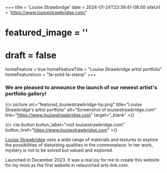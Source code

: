 +++
title = 'Louise Strawbridge'
date = 2024-01-24T23:39:41-08:00
siteUrl = 'https://www.louisestrawbridge.com/'
# featured_image = ''
# draft = false
homeFeature = true
homeFeatureTitle = "Louise Strawbridge artist portfolio"
homeFeatureIcon = "fa-solid fa-stamp"
+++

### We are pleased to announce the launch of our newest artist's portfolio gallery!

{{< picture src="featured_louisestrawbridge-hp.png" title="Louise Strawbridge's artist portfolio" alt="Screenshot of louisestrawbridge.com" link="https://www.louisestrawbridge.com" target="_blank" >}}

{{< cta-button button_label="visit louisestrawbridge.com" button_href="https://www.louisestrawbridge.com" >}}
<!--more-->

[Louise Strawbridge](https://www.louisestrawbridge.com) uses a wide range of materials and textures to explore the possibilities of disturbing qualities in the commonplace. In her work, mystery is not to be solved but valued and explored.

Launched in December 2023. It was a real joy for me to create this website for my mom as the first website in relaunched arts-link.com.